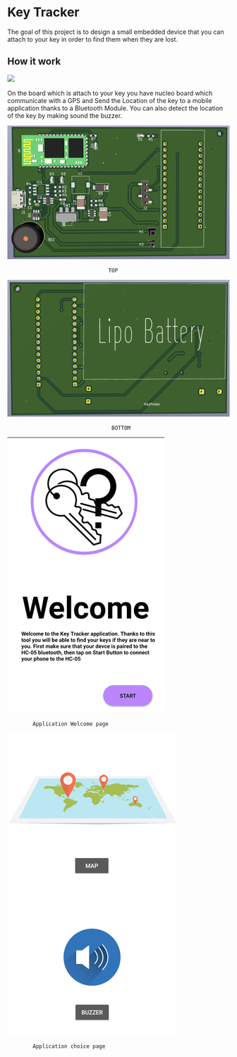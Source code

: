 # Key Tracker

The goal of this project is to design a small embedded device that you can attach to your key in order to find them when they are lost.

## How it work

![](Schema.jpg)

On the board which is attach to your key you have nucleo board which communicate with a GPS and Send the Location of the key to a mobile application thanks to a Bluetooth Module.
You can also detect the location of the key by making sound the buzzer.

![](READMEIMAGE/TOP.png)

                                    TOP

![](READMEIMAGE/BOTTOM.png)

                                     BOTTOM

![](READMEIMAGE/welcome.png)

            Application Welcome page

![](READMEIMAGE/choice.png)

            Application choice page